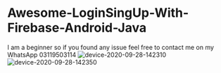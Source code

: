 # Awesome-LoginSingUp-With-Firebase-Android-Java
I am a beginner so if you found any issue feel free to contact me on my WhatsApp 03119503114
![device-2020-09-28-142310](https://user-images.githubusercontent.com/65653024/94416033-c020da00-0197-11eb-944a-b3c8ed1e3342.png)
![device-2020-09-28-142350](https://user-images.githubusercontent.com/65653024/94416195-fa8a7700-0197-11eb-84ef-bef57755d78d.png)
